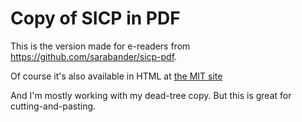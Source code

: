 Copy of SICP in PDF
===================

This is the version made for e-readers from https://github.com/sarabander/sicp-pdf.

Of course it's also available in HTML at [the MIT site][1]

And I'm mostly working with my dead-tree copy.  But this is great for cutting-and-pasting.


  [1]: http://mitpress.mit.edu/sicp/full-text/book/book-Z-H-4.html